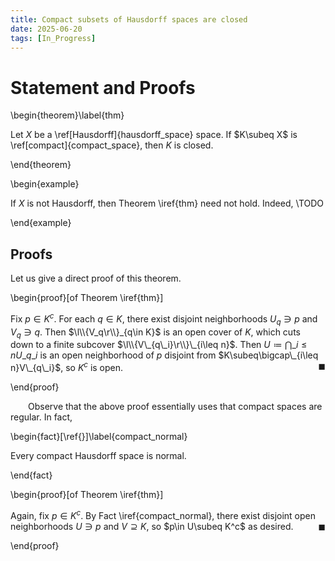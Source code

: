 ```yaml
---
title: Compact subsets of Hausdorff spaces are closed
date: 2025-06-20
tags: [In_Progress]
---
```


# Statement and Proofs

\begin{theorem}\label{thm}

Let $X$ be a \ref[Hausdorff]{hausdorff_space} space. If $K\subeq X$ is \ref[compact]{compact_space}, then $K$ is closed.

\end{theorem}

\begin{example}

If $X$ is not Hausdorff, then Theorem \iref{thm} need not hold. Indeed, \TODO

\end{example}

## Proofs

Let us give a direct proof of this theorem.

<div class="space"></div>

\begin{proof}[of Theorem \iref{thm}]

Fix $p\in K^c$. For each $q\in K$, there exist disjoint neighborhoods $U_q\ni p$ and $V_q\ni q$. Then $\l\\{V_q\r\\}_{q\in K}$ is an open cover of $K$, which cuts down to a finite subcover $\l\\{V\_{q\_i}\r\\}\_{i\leq n}$. Then $U\coloneqq\bigcap\_{i\leq n}U\_{q\_i}$ is an open neighborhood of $p$ disjoint from $K\subeq\bigcap\_{i\leq n}V\_{q\_i}$, so $K^c$ is open.<span style="float:right;">$\blacksquare$</span>

\end{proof}

<div class="space"></div>

&emsp;&emsp;Observe that the above proof essentially uses that compact spaces are regular. In fact,

\begin{fact}[\ref{}]\label{compact_normal}

Every compact Hausdorff space is normal.

\end{fact}

<div class="space"></div>

\begin{proof}[of Theorem \iref{thm}]

Again, fix $p\in K^c$. By Fact \iref{compact_normal}, there exist disjoint open neighborhoods $U\ni p$ and $V\supseteq K$, so $p\in U\subeq K^c$ as desired.<span style="float:right;">$\blacksquare$</span>

\end{proof}
